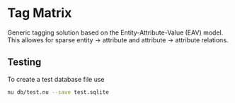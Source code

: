 # Tag Matrix

Generic tagging solution based on the Entity-Attribute-Value (EAV) model.
This allowes for sparse entity -> attribute and attribute -> attribute relations.

## Testing

To create a test database file use
```sh
nu db/test.nu --save test.sqlite
```
